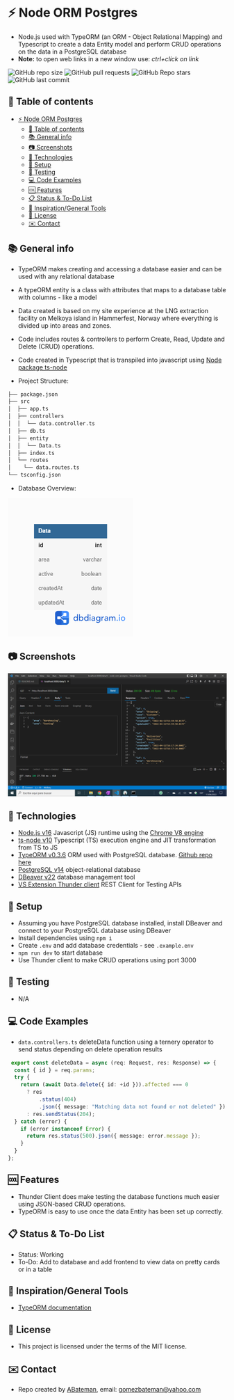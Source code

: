 # :zap: Node ORM Postgres

* Node.js used with TypeORM (an ORM - Object Relational Mapping) and Typescript to create a data Entity model and perform CRUD operations on the data in a PostgreSQL database
* **Note:** to open web links in a new window use: _ctrl+click on link_

![GitHub repo size](https://img.shields.io/github/repo-size/AndrewJBateman/node-orm-postgres?style=plastic)
![GitHub pull requests](https://img.shields.io/github/issues-pr/AndrewJBateman/node-orm-postgres?style=plastic)
![GitHub Repo stars](https://img.shields.io/github/stars/AndrewJBateman/node-orm-postgres?style=plastic)
![GitHub last commit](https://img.shields.io/github/last-commit/AndrewJBateman/node-orm-postgres?style=plastic)

## :page_facing_up: Table of contents

* [:zap: Node ORM Postgres](#zap-node-orm-postgres)
  * [:page_facing_up: Table of contents](#page_facing_up-table-of-contents)
  * [:books: General info](#books-general-info)
  * [:camera: Screenshots](#camera-screenshots)
  * [:signal_strength: Technologies](#signal_strength-technologies)
  * [:floppy_disk: Setup](#floppy_disk-setup)
  * [:wrench: Testing](#wrench-testing)
  * [:computer: Code Examples](#computer-code-examples)
  * [:cool: Features](#cool-features)
  * [:clipboard: Status & To-Do List](#clipboard-status--to-do-list)
  * [:clap: Inspiration/General Tools](#clap-inspirationgeneral-tools)
  * [:file_folder: License](#file_folder-license)
  * [:envelope: Contact](#envelope-contact)

## :books: General info

* TypeORM makes creating and accessing a database easier and can be used with any relational database
* A typeORM entity is a class with attributes that maps to a database table with columns - like a model
* Data created is based on my site experience at the LNG extraction facility on Melkoya island in Hammerfest, Norway where everything is divided up into areas and zones.
* Code includes routes & controllers to perform Create, Read, Update and Delete (CRUD) operations.
* Code created in Typescript that is transpiled into javascript using [Node package ts-node](https://www.npmjs.com/package/ts-node)

* Project Structure:

```bash
├── package.json
├── src
│  ├── app.ts
│  ├── controllers
│  │  └── data.controller.ts
│  ├── db.ts
│  ├── entity
│  │  └── Data.ts
│  ├── index.ts
│  └── routes
│    └── data.routes.ts
└── tsconfig.json
```

* Database Overview:

![Overview](./imgs/data_class.png)

## :camera: Screenshots

![Frontend screenshot](./imgs/data.png)

## :signal_strength: Technologies

* [Node.js v16](https://nodejs.org/) Javascript (JS) runtime using the [Chrome V8 engine](https://v8.dev/)
* [ts-node v10](https://www.npmjs.com/package/ts-node) Typescript (TS) execution engine and JIT transformation from TS to JS
* [TypeORM v0.3.6](https://typeorm.io/) ORM used with PostgreSQL database. [Github repo here](https://github.com/typeorm/typeorm)
* [PostgreSQL v14](https://www.postgresql.org/) object-relational database
* [DBeaver v22](https://dbeaver.io/) database management tool
* [VS Extension Thunder client](https://www.thunderclient.com/) REST Client for Testing APIs

## :floppy_disk: Setup

* Assuming you have PostgreSQL database installed, install DBeaver and connect to your PostgreSQL database using DBeaver
* Install dependencies using `npm i`
* Create `.env` and add database credentials - see `.example.env`
* `npm run dev` to start database
* Use Thunder client to make CRUD operations using port 3000

## :wrench: Testing

* N/A

## :computer: Code Examples

* `data.controllers.ts` deleteData function using a ternery operator to send status depending on delete operation results

```typescript
 export const deleteData = async (req: Request, res: Response) => {
  const { id } = req.params;
  try {
    return (await Data.delete({ id: +id })).affected === 0
      ? res
          .status(404)
          .json({ message: "Matching data not found or not deleted" })
      : res.sendStatus(204);
  } catch (error) {
    if (error instanceof Error) {
      return res.status(500).json({ message: error.message });
    }
  }
};
```

## :cool: Features

* Thunder Client does make testing the database functions much easier using JSON-based CRUD operations.
* TypeORM is easy to use once the data Entity has been set up correctly.

## :clipboard: Status & To-Do List

* Status: Working
* To-Do: Add to database and add frontend to view data on pretty cards or in a table

## :clap: Inspiration/General Tools

* [TypeORM documentation](https://typeorm.io/example-with-express)

## :file_folder: License

* This project is licensed under the terms of the MIT license.

## :envelope: Contact

* Repo created by [ABateman](https://github.com/AndrewJBateman), email: gomezbateman@yahoo.com
